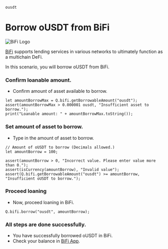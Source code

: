 ```meta-Currency
ousdt
```

# Borrow oUSDT from BiFi

![BiFi Logo](https://s3.ap-northeast-2.amazonaws.com/thebifrost.io/home/bifi/bifi_logo.svg)

[BiFi](https://bifi.finance/) supports lending services in various networks to ultimately function as a multichain DeFi.

In this scenario, you will borrow oUSDT from BiFi.

### Confirm loanable amount.

- Confirm amount of asset available to borrow.

```output-Dynamic
let amountBorrowMax = Q.bifi.getBorrowableAmount("ousdt");
assert(amountBorrowMax > 0.000001 ousdt, "Insufficient asset to borrow.");
print("Loanable amount: " + amountBorrowMax.toString());
```

### Set amount of asset to borrow.

- Type in the amount of asset to borrow.

```input oUSDT
// Amount of oUSDT to borrow (Decimals allowed.)
let amountBorrow = 100;
```

```input-Verify
assert(amountBorrow > 0, "Incorrect value. Please enter value more than 0.");
assert(isCurrency(amountBorrow), "Invalid value");
assert(Q.bifi.getBorrowableAmount("ousdt") >= amountBorrow, "Insufficient oUSDT to borrow.");
```

### Proceed loaning

- Now, proceed loaning in BiFi.

```taster
Q.bifi.borrow("ousdt", amountBorrow);
```

### All steps are done successfully.

- You have successfully borrowed oUSDT in BiFi.
- Check your balance in [BiFi App](https://app.bifi.finance/).
